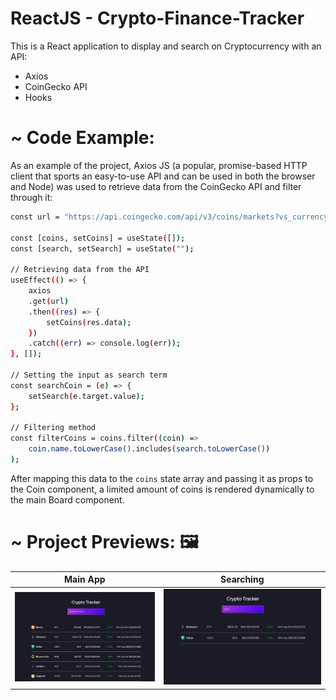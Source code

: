 # ReactJS - Crypto-Finance-Tracker 

This is a React application to display and search on Cryptocurrency with an API:
  - Axios
  - CoinGecko API
  - Hooks

# ~ Code Example: 

As an example of the project, Axios JS (a popular, promise-based HTTP client that sports an easy-to-use API and can be used in both the browser and Node) was used to retrieve data from the CoinGecko API and filter through it:

```sh
const url = "https://api.coingecko.com/api/v3/coins/markets?vs_currency=usd&order=market_cap_desc&per_page=100&page=1&sparkline=false";

const [coins, setCoins] = useState([]);
const [search, setSearch] = useState("");

// Retrieving data from the API
useEffect(() => {
    axios
    .get(url)
    .then((res) => {
        setCoins(res.data);
    })
    .catch((err) => console.log(err));
}, []);

// Setting the input as search term
const searchCoin = (e) => {
    setSearch(e.target.value);
};

// Filtering method
const filterCoins = coins.filter((coin) =>
    coin.name.toLowerCase().includes(search.toLowerCase())
);
```

After mapping this data to the `coins` state array and passing it as props to the Coin component, a limited amount of coins is rendered dynamically to the main Board component.

# ~ Project Previews: 🖼️ 

Main App |  Searching |
|:-----------:|:-----------:|
![](1st_preview.png) | ![](2nd_preview.png) |
